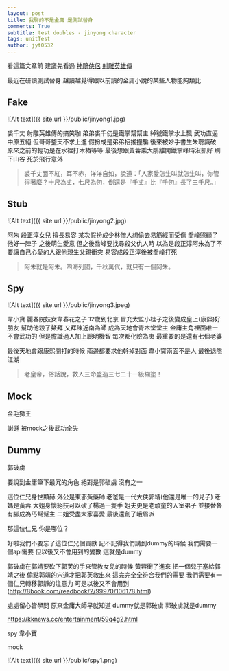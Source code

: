 ```yaml
---
layout: post
title: 我聊的不是金庸 是測試替身
comments: True 
subtitle: test doubles - jinyong character
tags: unitTest
author: jyt0532
---
```

看這篇文章前 建議先看過 [神鵰俠侶](http://www.millionbook.net/wx/j/jingyong/sdxl/index.html) 
[射雕英雄傳](http://www.millionbook.net/wx/j/jingyong/sdyxz/index.html)

最近在研讀測試替身 越讀越覺得跟以前讀的金庸小說的某些人物能夠類比 

## Fake

![Alt text]({{ site.url }}/public/jinyong1.jpg)

裘千丈 射雕英雄傳的搞笑咖 弟弟裘千仞是鐵掌幫幫主 綽號鐵掌水上飄 武功直逼中原五絕 但哥哥整天不求上進 假扮成是弟弟招搖撞騙
後來被妙手書生朱聰識破 原來之前的輕功是在水裡打木樁等等 最後想跟黃蓉乘大鵰離開鐵掌峰時沒抓好 刷下山谷 死於飛行意外

> 裘千丈面不紅，耳不赤，洋洋自如，說道：「人家愛怎生叫就怎生叫，你管得著麼？十尺為丈，七尺為仞，倒還是『千丈』比『千仞』長了三千尺。」

## Stub
 
![Alt text]({{ site.url }}/public/jinyong2.jpg)

阿朱 段正淳女兒 擅長易容 某次假扮成少林僧人想偷去易筋經而受傷 喬峰照顧了他好一陣子 之後萌生愛意 但之後喬峰要找尋殺父仇人時 以為是段正淳阿朱為了不要讓自己心愛的人跟他親生父親衝突 易容成段正淳後被喬峰打死

> 阿朱就是阿朱。四海列國，千秋萬代，就只有一個阿朱。

## Spy

![Alt text]({{ site.url }}/public/jinyong3.jpeg)

韋小寶 麗春院妓女韋春花之子 12歲到北京 冒充太監小桂子之後變成皇上(康熙)好朋友 幫助他殺了鰲拜 又拜陳近南為師 成為天地會青木堂堂主 金庸主角裡面唯一不會武功的 但是膽識過人加上聰明機智 每次都化險為夷 最重要的是還有七個老婆

最後天地會跟康熙開打的時候 兩邊都要求他幹掉對面 韋小寶兩面不是人 最後退隱江湖

> 老皇帝，俗話說，救人三命盛造三七二十一級糊塗！

## Mock 

金毛獅王

謝遜 被mock之後武功全失

## Dummy 

郭破虜

要說到金庸筆下最冗的角色 絕對是郭破虜 沒有之一

這位仁兄身世顯赫 外公是東邪黃藥師 老爸是一代大俠郭靖(他還是唯一的兒子) 老媽是黃蓉 大姐身懷絕技可以砍了楊過一隻手 姐夫更是老頑童的入室弟子 並接替魯有腳成為丐幫幫主 二姐受盡大家喜愛 最後還創了峨眉派

那這位仁兄 你是哪位？

好啦我們不要忘了這位仁兄個貢獻 記不記得我們講到dummy的時候 我們需要一個api需要 但以後又不會用到的變數 這就是dummy

郭破虜在郭靖要砍下郭芙的手來管教女兒的時候 黃蓉衝了進來 把一個兒子塞給郭靖之後 偷點郭靖的穴道才把郭芙救出來 這完完全全符合我們的需要 我們需要有一個仁兄轉移郭靜的注意力 可是以後又不會用到 (http://8book.com/readbook/2/99970/106178.html)

處處留心皆學問 原來金庸大師早就知道 dummy就是郭破虜 郭破虜就是dummy

https://kknews.cc/entertainment/59q4g2.html


spy 韋小寶

mock




![Alt text]({{ site.url }}/public/spy1.png)

